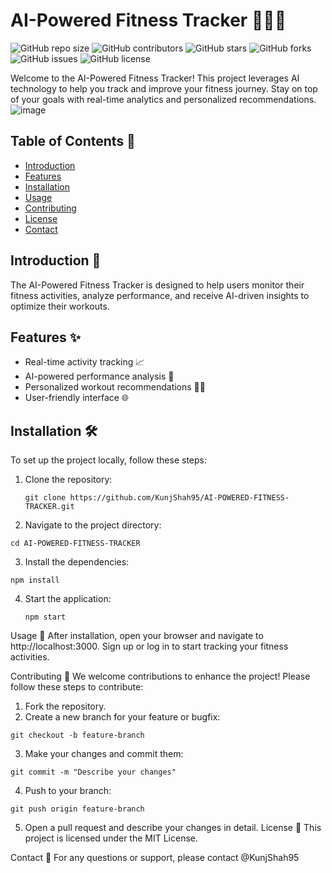 # AI-Powered Fitness Tracker 🏋️‍♂️🤖

![GitHub repo size](https://img.shields.io/github/repo-size/KunjShah95/AI-POWERED-FITNESS-TRACKER)
![GitHub contributors](https://img.shields.io/github/contributors/KunjShah95/AI-POWERED-FITNESS-TRACKER)
![GitHub stars](https://img.shields.io/github/stars/KunjShah95/AI-POWERED-FITNESS-TRACKER?style=social)
![GitHub forks](https://img.shields.io/github/forks/KunjShah95/AI-POWERED-FITNESS-TRACKER?style=social)
![GitHub issues](https://img.shields.io/github/issues/KunjShah95/AI-POWERED-FITNESS-TRACKER)
![GitHub license](https://img.shields.io/github/license/KunjShah95/AI-POWERED-FITNESS-TRACKER)

Welcome to the AI-Powered Fitness Tracker! This project leverages AI technology to help you track and improve your fitness journey. Stay on top of your goals with real-time analytics and personalized recommendations.
![image](https://github.com/user-attachments/assets/83a20672-66a4-4b96-84bc-62f3d2473720)


## Table of Contents 📑
- [Introduction](#introduction)
- [Features](#features)
- [Installation](#installation)
- [Usage](#usage)
- [Contributing](#contributing)
- [License](#license)
- [Contact](#contact)

## Introduction 🌟
The AI-Powered Fitness Tracker is designed to help users monitor their fitness activities, analyze performance, and receive AI-driven insights to optimize their workouts.

## Features ✨
- Real-time activity tracking 📈
- AI-powered performance analysis 🤖
- Personalized workout recommendations 🏋️‍♀️
- User-friendly interface 🌐

## Installation 🛠️
To set up the project locally, follow these steps:

1. Clone the repository:
   ```
   git clone https://github.com/KunjShah95/AI-POWERED-FITNESS-TRACKER.git
   ```
2. Navigate to the project directory:
```
cd AI-POWERED-FITNESS-TRACKER
```
3. Install the dependencies:
```
npm install
```
4. Start the application:
   ```
   npm start
   ```
Usage 🚀
After installation, open your browser and navigate to http://localhost:3000. Sign up or log in to start tracking your fitness activities.

Contributing 🤝
We welcome contributions to enhance the project! Please follow these steps to contribute:

1. Fork the repository.
2. Create a new branch for your feature or bugfix:
```
git checkout -b feature-branch
```
3.  Make your changes and commit them:
```
git commit -m "Describe your changes"
```
4. Push to your branch:
```
git push origin feature-branch
```
5. Open a pull request and describe your changes in detail.
License 📜
This project is licensed under the MIT License.

Contact 📧
For any questions or support, please contact @KunjShah95
